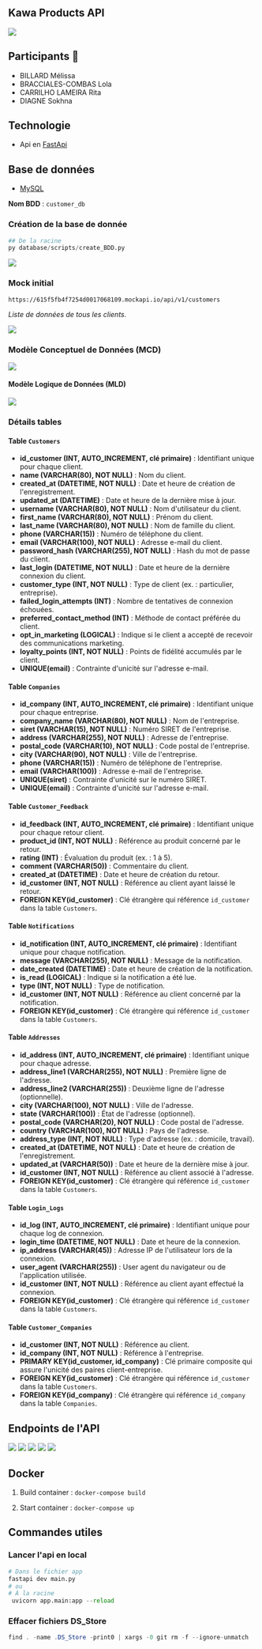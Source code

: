 ## Kawa Products API
![](/assets/payetonkawaBanner.png)

## Participants 👥
- BILLARD Mélissa
- BRACCIALES-COMBAS Lola
- CARRILHO LAMEIRA Rita
- DIAGNE Sokhna

## Technologie 
- Api en [FastApi](https://fastapi.tiangolo.com/)

## Base de données
- [MySQL](https://www.mysql.com/fr/)

**Nom BDD** : ``customer_db``

### Création de la base de donnée
```python
## De la racine
py database/scripts/create_BDD.py
```
![](/assets/create_bdd-2.png)

### Mock initial
```
https://615f5fb4f7254d0017068109.mockapi.io/api/v1/customers
```
*Liste de données de tous les clients.*

![](./assets/mock_client.png)

### Modèle Conceptuel de Données (MCD)
![](./assets/BDD_client-2.png)

#### Modèle Logique de Données (MLD)
![](./assets/mld-2.png)


### Détails tables

#### Table `Customers`
- **id_customer (INT, AUTO_INCREMENT, clé primaire)** : Identifiant unique pour chaque client.
- **name (VARCHAR(80), NOT NULL)** : Nom du client.
- **created_at (DATETIME, NOT NULL)** : Date et heure de création de l'enregistrement.
- **updated_at (DATETIME)** : Date et heure de la dernière mise à jour.
- **username (VARCHAR(80), NOT NULL)** : Nom d'utilisateur du client.
- **first_name (VARCHAR(80), NOT NULL)** : Prénom du client.
- **last_name (VARCHAR(80), NOT NULL)** : Nom de famille du client.
- **phone (VARCHAR(15))** : Numéro de téléphone du client.
- **email (VARCHAR(100), NOT NULL)** : Adresse e-mail du client.
- **password_hash (VARCHAR(255), NOT NULL)** : Hash du mot de passe du client.
- **last_login (DATETIME, NOT NULL)** : Date et heure de la dernière connexion du client.
- **customer_type (INT, NOT NULL)** : Type de client (ex. : particulier, entreprise).
- **failed_login_attempts (INT)** : Nombre de tentatives de connexion échouées.
- **preferred_contact_method (INT)** : Méthode de contact préférée du client.
- **opt_in_marketing (LOGICAL)** : Indique si le client a accepté de recevoir des communications marketing.
- **loyalty_points (INT, NOT NULL)** : Points de fidélité accumulés par le client.
- **UNIQUE(email)** : Contrainte d'unicité sur l'adresse e-mail.

#### Table `Companies`
- **id_company (INT, AUTO_INCREMENT, clé primaire)** : Identifiant unique pour chaque entreprise.
- **company_name (VARCHAR(80), NOT NULL)** : Nom de l'entreprise.
- **siret (VARCHAR(15), NOT NULL)** : Numéro SIRET de l'entreprise.
- **address (VARCHAR(255), NOT NULL)** : Adresse de l'entreprise.
- **postal_code (VARCHAR(10), NOT NULL)** : Code postal de l'entreprise.
- **city (VARCHAR(90), NOT NULL)** : Ville de l'entreprise.
- **phone (VARCHAR(15))** : Numéro de téléphone de l'entreprise.
- **email (VARCHAR(100))** : Adresse e-mail de l'entreprise.
- **UNIQUE(siret)** : Contrainte d'unicité sur le numéro SIRET.
- **UNIQUE(email)** : Contrainte d'unicité sur l'adresse e-mail.

#### Table `Customer_Feedback`
- **id_feedback (INT, AUTO_INCREMENT, clé primaire)** : Identifiant unique pour chaque retour client.
- **product_id (INT, NOT NULL)** : Référence au produit concerné par le retour.
- **rating (INT)** : Évaluation du produit (ex. : 1 à 5).
- **comment (VARCHAR(50))** : Commentaire du client.
- **created_at (DATETIME)** : Date et heure de création du retour.
- **id_customer (INT, NOT NULL)** : Référence au client ayant laissé le retour.
- **FOREIGN KEY(id_customer)** : Clé étrangère qui référence `id_customer` dans la table `Customers`.

#### Table `Notifications`
- **id_notification (INT, AUTO_INCREMENT, clé primaire)** : Identifiant unique pour chaque notification.
- **message (VARCHAR(255), NOT NULL)** : Message de la notification.
- **date_created (DATETIME)** : Date et heure de création de la notification.
- **is_read (LOGICAL)** : Indique si la notification a été lue.
- **type (INT, NOT NULL)** : Type de notification.
- **id_customer (INT, NOT NULL)** : Référence au client concerné par la notification.
- **FOREIGN KEY(id_customer)** : Clé étrangère qui référence `id_customer` dans la table `Customers`.

#### Table `Addresses`
- **id_address (INT, AUTO_INCREMENT, clé primaire)** : Identifiant unique pour chaque adresse.
- **address_line1 (VARCHAR(255), NOT NULL)** : Première ligne de l'adresse.
- **address_line2 (VARCHAR(255))** : Deuxième ligne de l'adresse (optionnelle).
- **city (VARCHAR(100), NOT NULL)** : Ville de l'adresse.
- **state (VARCHAR(100))** : État de l'adresse (optionnel).
- **postal_code (VARCHAR(20), NOT NULL)** : Code postal de l'adresse.
- **country (VARCHAR(100), NOT NULL)** : Pays de l'adresse.
- **address_type (INT, NOT NULL)** : Type d'adresse (ex. : domicile, travail).
- **created_at (DATETIME, NOT NULL)** : Date et heure de création de l'enregistrement.
- **updated_at (VARCHAR(50))** : Date et heure de la dernière mise à jour.
- **id_customer (INT, NOT NULL)** : Référence au client associé à l'adresse.
- **FOREIGN KEY(id_customer)** : Clé étrangère qui référence `id_customer` dans la table `Customers`.

#### Table `Login_Logs`
- **id_log (INT, AUTO_INCREMENT, clé primaire)** : Identifiant unique pour chaque log de connexion.
- **login_time (DATETIME, NOT NULL)** : Date et heure de la connexion.
- **ip_address (VARCHAR(45))** : Adresse IP de l'utilisateur lors de la connexion.
- **user_agent (VARCHAR(255))** : User agent du navigateur ou de l'application utilisée.
- **id_customer (INT, NOT NULL)** : Référence au client ayant effectué la connexion.
- **FOREIGN KEY(id_customer)** : Clé étrangère qui référence `id_customer` dans la table `Customers`.

#### Table `Customer_Companies`
- **id_customer (INT, NOT NULL)** : Référence au client.
- **id_company (INT, NOT NULL)** : Référence à l'entreprise.
- **PRIMARY KEY(id_customer, id_company)** : Clé primaire composite qui assure l'unicité des paires client-entreprise.
- **FOREIGN KEY(id_customer)** : Clé étrangère qui référence `id_customer` dans la table `Customers`.
- **FOREIGN KEY(id_company)** : Clé étrangère qui référence `id_company` dans la table `Companies`.

## Endpoints de l'API
![](/assets/ed-1.png)
![](/assets/ed-2.png)
![](/assets/ed-3.png)
![](/assets/ed-4.png)
![](/assets/ed-5.png)

## Docker

1) Build container : ```docker-compose build```

2) Start container : ```docker-compose up```

## Commandes utiles
### Lancer l'api en local
```python
# Dans le fichier app
fastapi dev main.py
# ou
# À la racine
 uvicorn app.main:app --reload
```
### Effacer fichiers DS_Store
```java
find . -name .DS_Store -print0 | xargs -0 git rm -f --ignore-unmatch
```
